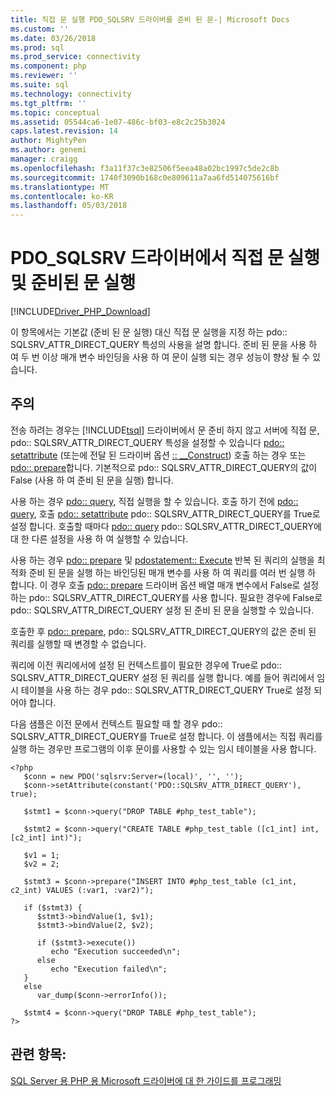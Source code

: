 ```yaml
---
title: 직접 문 실행 PDO_SQLSRV 드라이버를 준비 된 문-| Microsoft Docs
ms.custom: ''
ms.date: 03/26/2018
ms.prod: sql
ms.prod_service: connectivity
ms.component: php
ms.reviewer: ''
ms.suite: sql
ms.technology: connectivity
ms.tgt_pltfrm: ''
ms.topic: conceptual
ms.assetid: 05544ca6-1e07-486c-bf03-e8c2c25b3024
caps.latest.revision: 14
author: MightyPen
ms.author: genemi
manager: craigg
ms.openlocfilehash: f3a11f37c3e82506f5eea48a02bc1997c5de2c8b
ms.sourcegitcommit: 1740f3090b168c0e809611a7aa6fd514075616bf
ms.translationtype: MT
ms.contentlocale: ko-KR
ms.lasthandoff: 05/03/2018
---
```

# <a name="direct-statement-execution-and-prepared-statement-execution-in-the-pdosqlsrv-driver"></a>PDO_SQLSRV 드라이버에서 직접 문 실행 및 준비된 문 실행
[!INCLUDE[Driver_PHP_Download](../../includes/driver_php_download.md)]

이 항목에서는 기본값 (준비 된 문 실행) 대신 직접 문 실행을 지정 하는 pdo:: SQLSRV_ATTR_DIRECT_QUERY 특성의 사용을 설명 합니다. 준비 된 문을 사용 하 여 두 번 이상 매개 변수 바인딩을 사용 하 여 문이 실행 되는 경우 성능이 향상 될 수 있습니다.  
  
## <a name="remarks"></a>주의  
전송 하려는 경우는 [!INCLUDE[tsql](../../includes/tsql_md.md)] 드라이버에서 문 준비 하지 않고 서버에 직접 문, pdo:: SQLSRV_ATTR_DIRECT_QUERY 특성을 설정할 수 있습니다 [pdo:: setattribute](../../connect/php/pdo-setattribute.md) (또는에 전달 된 드라이버 옵션 [:: __Construct](../../connect/php/pdo-construct.md)) 호출 하는 경우 또는 [pdo:: prepare](../../connect/php/pdo-prepare.md)합니다. 기본적으로 pdo:: SQLSRV_ATTR_DIRECT_QUERY의 값이 False (사용 하 여 준비 된 문을 실행) 합니다.  
  
사용 하는 경우 [pdo:: query](../../connect/php/pdo-query.md), 직접 실행을 할 수 있습니다. 호출 하기 전에 [pdo:: query](../../connect/php/pdo-query.md), 호출 [pdo:: setattribute](../../connect/php/pdo-setattribute.md) pdo:: SQLSRV_ATTR_DIRECT_QUERY를 True로 설정 합니다.  호출할 때마다 [pdo:: query](../../connect/php/pdo-query.md) pdo:: SQLSRV_ATTR_DIRECT_QUERY에 대 한 다른 설정을 사용 하 여 실행할 수 있습니다.  
  
사용 하는 경우 [pdo:: prepare](../../connect/php/pdo-prepare.md) 및 [pdostatement:: Execute](../../connect/php/pdostatement-execute.md) 반복 된 쿼리의 실행을 최적화 준비 된 문을 실행 하는 바인딩된 매개 변수를 사용 하 여 쿼리를 여러 번 실행 하 합니다.  이 경우 호출 [pdo:: prepare](../../connect/php/pdo-prepare.md) 드라이버 옵션 배열 매개 변수에서 False로 설정 하는 pdo:: SQLSRV_ATTR_DIRECT_QUERY를 사용 합니다. 필요한 경우에 False로 pdo:: SQLSRV_ATTR_DIRECT_QUERY 설정 된 준비 된 문을 실행할 수 있습니다.  
  
호출한 후 [pdo:: prepare](../../connect/php/pdo-prepare.md), pdo:: SQLSRV_ATTR_DIRECT_QUERY의 값은 준비 된 쿼리를 실행할 때 변경할 수 없습니다.  
  
쿼리에 이전 쿼리에서에 설정 된 컨텍스트를이 필요한 경우에 True로 pdo:: SQLSRV_ATTR_DIRECT_QUERY 설정 된 쿼리를 실행 합니다. 예를 들어 쿼리에서 임시 테이블을 사용 하는 경우 pdo:: SQLSRV_ATTR_DIRECT_QUERY True로 설정 되어야 합니다.  
  
다음 샘플은 이전 문에서 컨텍스트 필요할 때 할 경우 pdo:: SQLSRV_ATTR_DIRECT_QUERY를 True로 설정 합니다.  이 샘플에서는 직접 쿼리를 실행 하는 경우만 프로그램의 이후 문이를 사용할 수 있는 임시 테이블을 사용 합니다.  
  
```  
<?php  
   $conn = new PDO('sqlsrv:Server=(local)', '', '');  
   $conn->setAttribute(constant('PDO::SQLSRV_ATTR_DIRECT_QUERY'), true);  
  
   $stmt1 = $conn->query("DROP TABLE #php_test_table");  
  
   $stmt2 = $conn->query("CREATE TABLE #php_test_table ([c1_int] int, [c2_int] int)");  
  
   $v1 = 1;  
   $v2 = 2;  
  
   $stmt3 = $conn->prepare("INSERT INTO #php_test_table (c1_int, c2_int) VALUES (:var1, :var2)");  
  
   if ($stmt3) {  
      $stmt3->bindValue(1, $v1);  
      $stmt3->bindValue(2, $v2);  
  
      if ($stmt3->execute())  
         echo "Execution succeeded\n";       
      else  
         echo "Execution failed\n";  
   }  
   else  
      var_dump($conn->errorInfo());  
  
   $stmt4 = $conn->query("DROP TABLE #php_test_table");  
?>  
```  
  
## <a name="see-also"></a>관련 항목:  
[SQL Server 용 PHP 용 Microsoft 드라이버에 대 한 가이드를 프로그래밍](../../connect/php/programming-guide-for-php-sql-driver.md)
  
